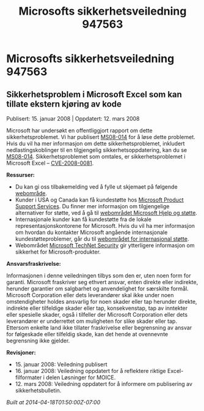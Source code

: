 ﻿---
title: Microsofts sikkerhetsveiledning 947563
TOCTitle: "947563"
ms:assetid: "947563"
ms:mtpsurl: https://technet.microsoft.com/nb-NO/library/947563(v=Security.10)
ms:contentKeyID: 61230834
ms.date: 04/18/2014
mtps_version: v=Security.10
ms.translationtype: HT
---

# Microsofts sikkerhetsveiledning 947563

## Sikkerhetsproblem i Microsoft Excel som kan tillate ekstern kjøring av kode

Publisert: 15. januar 2008 | Oppdatert: 12. mars 2008

Microsoft har undersøkt en offentliggjort rapport om dette sikkerhetsproblemet. Vi har publisert [MS08-014](http://technet.microsoft.com/security/bulletin/ms08-014) for å løse dette problemet. Hvis du vil ha mer informasjon om dette sikkerhetsproblemet, inkludert nedlastingskoblinger til en tilgjengelig sikkerhetsoppdatering, kan du se [MS08-014](http://technet.microsoft.com/security/bulletin/ms08-014). Sikkerhetsproblemet som omtales, er sikkerhetsproblemet i Microsoft Excel – [CVE-2008-0081](http://www.cve.mitre.org/cgi-bin/cvename.cgi?name=cve-2008-0081).

**Ressurser:**

  - Du kan gi oss tilbakemelding ved å fylle ut skjemaet på følgende [webområde](https://support.microsoft.com/common/survey.aspx?scid=sw;en;1257&amp;showpage=1&amp;ws=technet&amp;sd=tech).
  - Kunder i USA og Canada kan få kundestøtte hos [Microsoft Product Support Services](http://go.microsoft.com/fwlink/?linkid=21131). Du finner mer informasjon om tilgjengelige alternativer for støtte, ved å gå til [webområdet Microsoft Hjelp og støtte](http://support.microsoft.com/).
  - Internasjonale kunder kan få kundestøtte fra de lokale representasjonskontorene for Microsoft. Hvis du vil ha mer informasjon om hvordan du kontakter Microsoft angående internasjonale kundestøtteproblemer, går du til [webområdet for internasjonal støtte](http://go.microsoft.com/fwlink/?linkid=21155).
  - Webområdet [Microsoft TechNet Security](http://go.microsoft.com/fwlink/?linkid=21132) gir ytterligere informasjon om sikkerhet for Microsoft-produkter.

**Ansvarsfraskrivelse:**

Informasjonen i denne veiledningen tilbys som den er, uten noen form for garanti. Microsoft fraskriver seg ethvert ansvar, enten direkte eller indirekte, herunder garantier om salgbarhet og anvendelighet for særskilte formål. Microsoft Corporation eller dets leverandører skal ikke under noen omstendigheter holdes ansvarlig for noen skader eller tap herunder direkte, indirekte eller tilfeldige skader eller tap, konsekvenstap, tap av inntekter eller spesielle skader, også i tilfeller der Microsoft Corporation eller dets leverandører er underrettet om muligheten for slike skader eller tap. Ettersom enkelte land ikke tillater fraskrivelse eller begrensning av ansvar for følgeskade eller tilfeldig skade, kan det hende at ovennevnte begrensning ikke gjelder.

**Revisjoner:**

  - 15\. januar 2008: Veiledning publisert
  - 16\. januar 2008: Veiledning oppdatert for å reflektere riktige Excel-filformater i delen Løsninger for MOICE.
  - 12\. mars 2008: Veiledning oppdatert for å informere om publisering av sikkerhetsbulletin.

*Built at 2014-04-18T01:50:00Z-07:00*

